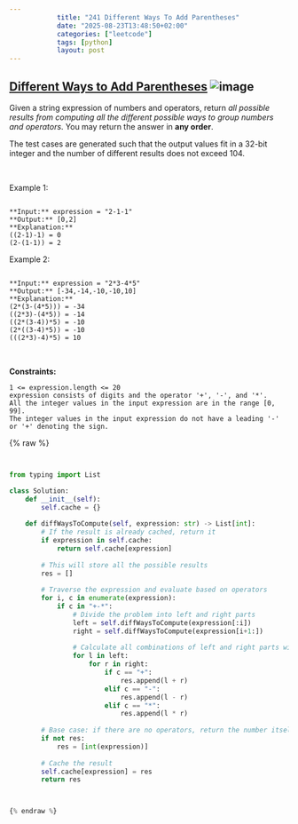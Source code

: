 ```yaml
---
            title: "241 Different Ways To Add Parentheses"
            date: "2025-08-23T13:48:50+02:00"
            categories: ["leetcode"]
            tags: [python]
            layout: post
---
```

            
## [Different Ways to Add Parentheses](https://leetcode.com/problems/different-ways-to-add-parentheses) ![image](https://img.shields.io/badge/Difficulty-Medium-orange)

Given a string expression of numbers and operators, return *all possible results from computing all the different possible ways to group numbers and operators*. You may return the answer in **any order**.

The test cases are generated such that the output values fit in a 32-bit integer and the number of different results does not exceed 104.

 

Example 1:

```

**Input:** expression = "2-1-1"
**Output:** [0,2]
**Explanation:**
((2-1)-1) = 0 
(2-(1-1)) = 2

```

Example 2:

```

**Input:** expression = "2*3-4*5"
**Output:** [-34,-14,-10,-10,10]
**Explanation:**
(2*(3-(4*5))) = -34 
((2*3)-(4*5)) = -14 
((2*(3-4))*5) = -10 
(2*((3-4)*5)) = -10 
(((2*3)-4)*5) = 10

```

 

**Constraints:**

	1 <= expression.length <= 20
	expression consists of digits and the operator '+', '-', and '*'.
	All the integer values in the input expression are in the range [0, 99].
	The integer values in the input expression do not have a leading '-' or '+' denoting the sign.

{% raw %}


```python


from typing import List

class Solution:
    def __init__(self):
        self.cache = {}
    
    def diffWaysToCompute(self, expression: str) -> List[int]:
        # If the result is already cached, return it
        if expression in self.cache:
            return self.cache[expression]
        
        # This will store all the possible results
        res = []
        
        # Traverse the expression and evaluate based on operators
        for i, c in enumerate(expression):
            if c in "+-*":
                # Divide the problem into left and right parts
                left = self.diffWaysToCompute(expression[:i])
                right = self.diffWaysToCompute(expression[i+1:])
                
                # Calculate all combinations of left and right parts with the current operator
                for l in left:
                    for r in right:
                        if c == "+":
                            res.append(l + r)
                        elif c == "-":
                            res.append(l - r)
                        elif c == "*":
                            res.append(l * r)
        
        # Base case: if there are no operators, return the number itself
        if not res:
            res = [int(expression)]
        
        # Cache the result
        self.cache[expression] = res
        return res



{% endraw %}
```
